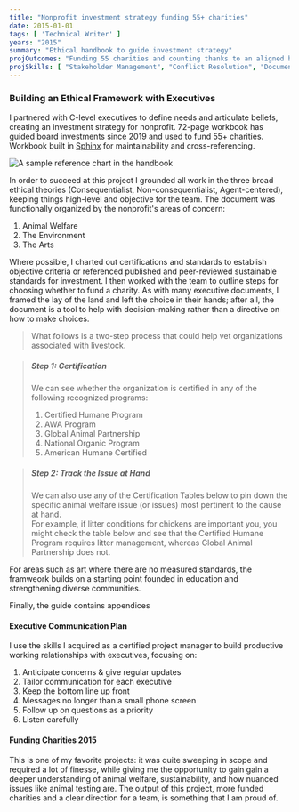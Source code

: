 ```yaml
---
title: "Nonprofit investment strategy funding 55+ charities"
date: 2015-01-01
tags: [ 'Technical Writer' ]
years: "2015"
summary: "Ethical handbook to guide investment strategy"
projOutcomes: "Funding 55 charities and counting thanks to an aligned board."
projSkills: [ "Stakeholder Management", "Conflict Resolution", "Documentation", "Facilitation", "Presentation", "Technical Writing", "Research", "Web Development", "Executive Communication" ]
---
```


### Building an Ethical Framework with Executives

I partnered with C-level executives to define needs and articulate beliefs, creating an investment strategy for nonprofit. 72-page workbook has guided board investments since 2019 and used to fund 55+ charities. Workbook built in [Sphinx](https://www.sphinx-doc.org/en/master/) for maintainability and cross-referencing. 

![A sample reference chart in the handbook](/ethics-handbook-sample.jpg)

In order to succeed at this project I grounded all work in the three broad ethical theories (Consequentialist, Non-consequentialist, Agent-centered), keeping things high-level and objective for the team. The document was functionally organized by the nonprofit's areas of concern:

1. Animal Welfare 
2. The Environment 
3. The Arts

Where possible, I charted out certifications and standards to establish objective criteria or referenced published and peer-reviewed sustainable standards for investment. I then worked with the team to outline steps for choosing whether to fund a charity. As with many executive documents, I framed the lay of the land and left the choice in their hands; after all, the document is a tool to help with decision-making rather than a directive on how to make choices.

> What follows is a two-step process that could help vet organizations associated with livestock.

> ##### Step 1: Certification  
> We can see whether the organization is certified in any of the following recognized programs:  
> 1. Certified Humane Program  
> 2. AWA Program  
> 3. Global Animal Partnership   
> 4. National Organic Program   
> 5. American Humane Certified  

> ##### Step 2: Track the Issue at Hand
> We can also use any of the Certification Tables below to pin down the specific animal welfare issue (or issues) most pertinent to the cause at hand.  
> For example, if litter conditions for chickens are important you, you might check the table below and see that the Certified Humane Program requires litter management, whereas Global Animal Partnership does not.

For areas such as art where there are no measured standards, the framweork builds on a starting point founded in education and strengthening diverse communities. 

Finally, the guide contains appendices 

#### Executive Communication Plan

I use the skills I acquired as a certified project manager to build productive working relationships with executives, focusing on:

1. Anticipate concerns & give regular updates
2. Tailor communication for each executive
3. Keep the bottom line up front
4. Messages no longer than a small phone screen
5. Follow up on questions as a priority
6. Listen carefully

#### Funding Charities 2015

This is one of my favorite projects: it was quite sweeping in scope and required a lot of finesse, while giving me the opportunity to gain gain a deeper understanding of animal welfare, sustainability, and how nuanced issues like animal testing are. The output of this project, more funded charities and a clear direction for a team, is something that I am proud of. 